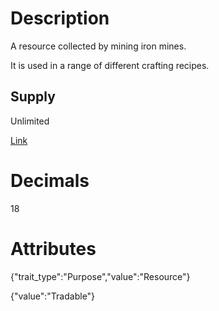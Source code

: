 # Description

A resource collected by mining iron mines.

It is used in a range of different crafting recipes.

## Supply

Unlimited

[Link](https://docs.sunflower-land.com/player-guides/resource-gathering#stone-iron-and-gold)

# Decimals

18

# Attributes

{"trait_type":"Purpose","value":"Resource"}

{"value":"Tradable"}

